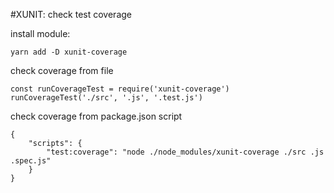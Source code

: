 #XUNIT: check test coverage

install module:

``
yarn add -D xunit-coverage
``

check coverage from file

````
const runCoverageTest = require('xunit-coverage')
runCoverageTest('./src', '.js', '.test.js')
````

check coverage from package.json script
````
{
    "scripts": {
        "test:coverage": "node ./node_modules/xunit-coverage ./src .js .spec.js"
    }       
}
````
